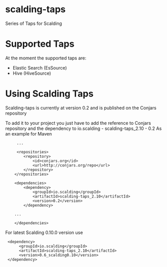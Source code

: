 scalding-taps
=============

Series of Taps for Scalding

Supported Taps
===================

At the moment the supported taps are:

* Elastic Search (EsSource)
* Hive (HiveSource)

Using Scalding Taps
===================

Scalding-taps is currently at version 0.2 and is published on the Conjars repository

To add it to your project you just have to add the reference to Conjars repository and the dependency to io.scalding - scalding-taps_2.10 - 0.2
As an example for Maven

```
     ...

     <repositories>
        <repository>
            <id>conjars.org</id>
            <url>http://conjars.org/repo</url>
        </repository>
    </repositories>

    <dependencies>
        <dependency>
            <groupId>io.scalding</groupId>
            <artifactId>scalding-taps_2.10</artifactId>
            <version>0.2</version>
        </dependency>

    ...

    </dependencies>
```

For latest Scalding 0.10.0 version use 

     <dependency>
          <groupId>io.scalding</groupId>
          <artifactId>scalding-taps_2.10</artifactId>
          <version>0.6_scalding0.10</version>
     </dependency>
     
